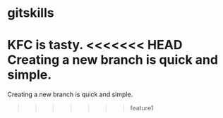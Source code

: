 # gitskills
KFC is tasty.
<<<<<<< HEAD
Creating a new branch is quick and simple.
=======
Creating a new branch is quick and simple.
>>>>>>> feature1
